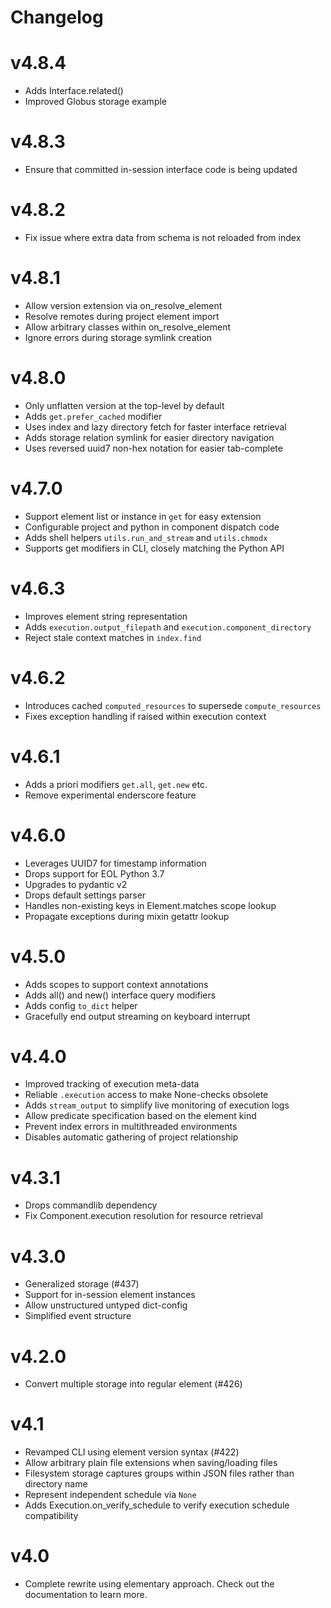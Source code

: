 # Changelog

<!-- Please add changes under the Unreleased section that reads 'No current changes' otherwise -->

# v4.8.4

- Adds Interface.related()
- Improved Globus storage example

# v4.8.3

- Ensure that committed in-session interface code is being updated

# v4.8.2

- Fix issue where extra data from schema is not reloaded from index

# v4.8.1

- Allow version extension via on_resolve_element
- Resolve remotes during project element import
- Allow arbitrary classes within on_resolve_element
- Ignore errors during storage symlink creation

# v4.8.0

- Only unflatten version at the top-level by default
- Adds `get.prefer_cached` modifier
- Uses index and lazy directory fetch for faster interface retrieval
- Adds storage relation symlink for easier directory navigation
- Uses reversed uuid7 non-hex notation for easier tab-complete

# v4.7.0

- Support element list or instance in `get` for easy extension
- Configurable project and python in component dispatch code
- Adds shell helpers `utils.run_and_stream` and `utils.chmodx`
- Supports get modifiers in CLI, closely matching the Python API

# v4.6.3

- Improves element string representation
- Adds `execution.output_filepath` and `execution.component_directory`
- Reject stale context matches in `index.find`

# v4.6.2

- Introduces cached `computed_resources` to supersede `compute_resources`
- Fixes exception handling if raised within execution context

# v4.6.1

- Adds a priori modifiers `get.all`, `get.new` etc.
- Remove experimental enderscore feature

# v4.6.0

- Leverages UUID7 for timestamp information
- Drops support for EOL Python 3.7
- Upgrades to pydantic v2
- Drops default settings parser
- Handles non-existing keys in Element.matches scope lookup
- Propagate exceptions during mixin getattr lookup

# v4.5.0

- Adds scopes to support context annotations
- Adds all() and new() interface query modifiers
- Adds config `to_dict` helper
- Gracefully end output streaming on keyboard interrupt

# v4.4.0

- Improved tracking of execution meta-data
- Reliable `.execution` access to make None-checks obsolete
- Adds `stream_output` to simplify live monitoring of execution logs
- Allow predicate specification based on the element kind
- Prevent index errors in multithreaded environments
- Disables automatic gathering of project relationship

# v4.3.1

- Drops commandlib dependency
- Fix Component.execution resolution for resource retrieval

# v4.3.0

- Generalized storage (#437)
- Support for in-session element instances
- Allow unstructured untyped dict-config
- Simplified event structure

# v4.2.0

- Convert multiple storage into regular element (#426)

# v4.1

- Revamped CLI using element version syntax  (#422)
- Allow arbitrary plain file extensions when saving/loading files
- Filesystem storage captures groups within JSON files rather than directory name
- Represent independent schedule via `None`
- Adds Execution.on_verify_schedule to verify execution schedule compatibility

# v4.0

- Complete rewrite using elementary approach. Check out the documentation to learn more.
